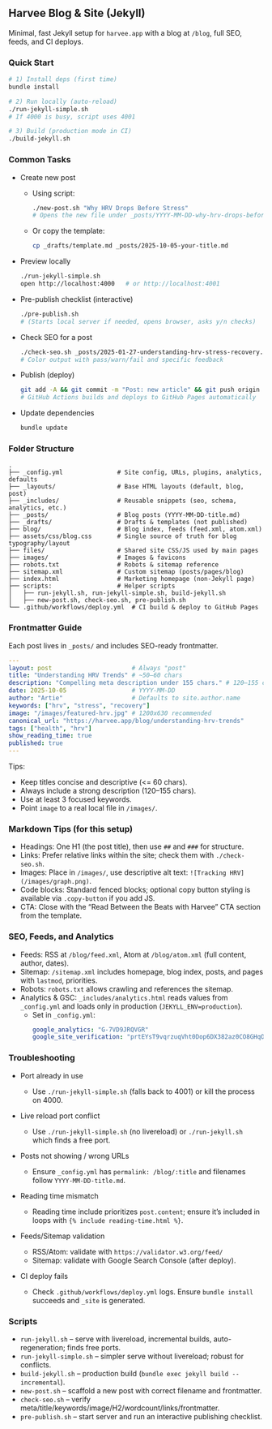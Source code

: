 ## Harvee Blog & Site (Jekyll)

Minimal, fast Jekyll setup for `harvee.app` with a blog at `/blog`, full SEO, feeds, and CI deploys.

### Quick Start

```bash
# 1) Install deps (first time)
bundle install

# 2) Run locally (auto-reload)
./run-jekyll-simple.sh
# If 4000 is busy, script uses 4001

# 3) Build (production mode in CI)
./build-jekyll.sh
```

### Common Tasks

- Create new post
  - Using script:
    ```bash
    ./new-post.sh "Why HRV Drops Before Stress"
    # Opens the new file under _posts/YYYY-MM-DD-why-hrv-drops-before-stress.md
    ```
  - Or copy the template:
    ```bash
    cp _drafts/template.md _posts/2025-10-05-your-title.md
    ```

- Preview locally
  ```bash
  ./run-jekyll-simple.sh
  open http://localhost:4000   # or http://localhost:4001
  ```

- Pre-publish checklist (interactive)
  ```bash
  ./pre-publish.sh
  # (Starts local server if needed, opens browser, asks y/n checks)
  ```

- Check SEO for a post
  ```bash
  ./check-seo.sh _posts/2025-01-27-understanding-hrv-stress-recovery.md
  # Color output with pass/warn/fail and specific feedback
  ```

- Publish (deploy)
  ```bash
  git add -A && git commit -m "Post: new article" && git push origin main
  # GitHub Actions builds and deploys to GitHub Pages automatically
  ```

- Update dependencies
  ```bash
  bundle update
  ```

### Folder Structure

```
.
├── _config.yml               # Site config, URLs, plugins, analytics, defaults
├── _layouts/                 # Base HTML layouts (default, blog, post)
├── _includes/                # Reusable snippets (seo, schema, analytics, etc.)
├── _posts/                   # Blog posts (YYYY-MM-DD-title.md)
├── _drafts/                  # Drafts & templates (not published)
├── blog/                     # Blog index, feeds (feed.xml, atom.xml)
├── assets/css/blog.css       # Single source of truth for blog typography/layout
├── files/                    # Shared site CSS/JS used by main pages
├── images/                   # Images & favicons
├── robots.txt                # Robots & sitemap reference
├── sitemap.xml               # Custom sitemap (posts/pages/blog)
├── index.html                # Marketing homepage (non-Jekyll page)
├── scripts:                  # Helper scripts
│   ├── run-jekyll.sh, run-jekyll-simple.sh, build-jekyll.sh
│   ├── new-post.sh, check-seo.sh, pre-publish.sh
└── .github/workflows/deploy.yml  # CI build & deploy to GitHub Pages
```

### Frontmatter Guide

Each post lives in `_posts/` and includes SEO-ready frontmatter.

```yaml
---
layout: post                      # Always "post"
title: "Understanding HRV Trends" # ~50–60 chars
description: "Compelling meta description under 155 chars." # 120–155 chars
date: 2025-10-05                  # YYYY-MM-DD
author: "Artie"                   # Defaults to site.author.name
keywords: ["hrv", "stress", "recovery"]
image: "/images/featured-hrv.jpg" # 1200x630 recommended
canonical_url: "https://harvee.app/blog/understanding-hrv-trends"
tags: ["health", "hrv"]
show_reading_time: true
published: true
---
```

Tips:
- Keep titles concise and descriptive (<= 60 chars).
- Always include a strong description (120–155 chars).
- Use at least 3 focused keywords.
- Point `image` to a real local file in `/images/`.

### Markdown Tips (for this setup)

- Headings: One H1 (the post title), then use `##` and `###` for structure.
- Links: Prefer relative links within the site; check them with `./check-seo.sh`.
- Images: Place in `/images/`, use descriptive alt text: `![Tracking HRV](/images/graph.png)`.
- Code blocks: Standard fenced blocks; optional copy button styling is available via `.copy-button` if you add JS.
- CTA: Close with the “Read Between the Beats with Harvee” CTA section from the template.

### SEO, Feeds, and Analytics

- Feeds: RSS at `/blog/feed.xml`, Atom at `/blog/atom.xml` (full content, author, dates).
- Sitemap: `/sitemap.xml` includes homepage, blog index, posts, and pages with `lastmod`, priorities.
- Robots: `robots.txt` allows crawling and references the sitemap.
- Analytics & GSC: `_includes/analytics.html` reads values from `_config.yml` and loads only in production (`JEKYLL_ENV=production`).
  - Set in `_config.yml`:
    ```yaml
    google_analytics: "G-7VD9JRQVGR"
    google_site_verification: "prtEYsT9vqrzuqVht0Dop6DX382az0CO8GHqONa3iU8"
    ```

### Troubleshooting

- Port already in use
  - Use `./run-jekyll-simple.sh` (falls back to 4001) or kill the process on 4000.

- Live reload port conflict
  - Use `./run-jekyll-simple.sh` (no livereload) or `./run-jekyll.sh` which finds a free port.

- Posts not showing / wrong URLs
  - Ensure `_config.yml` has `permalink: /blog/:title` and filenames follow `YYYY-MM-DD-title.md`.

- Reading time mismatch
  - Reading time include prioritizes `post.content`; ensure it’s included in loops with `{% include reading-time.html %}`.

- Feeds/Sitemap validation
  - RSS/Atom: validate with `https://validator.w3.org/feed/`
  - Sitemap: validate with Google Search Console (after deploy).

- CI deploy fails
  - Check `.github/workflows/deploy.yml` logs. Ensure `bundle install` succeeds and `_site` is generated.

### Scripts

- `run-jekyll.sh` – serve with livereload, incremental builds, auto-regeneration; finds free ports.
- `run-jekyll-simple.sh` – simpler serve without livereload; robust for conflicts.
- `build-jekyll.sh` – production build (`bundle exec jekyll build --incremental`).
- `new-post.sh` – scaffold a new post with correct filename and frontmatter.
- `check-seo.sh` – verify meta/title/keywords/image/H2/wordcount/links/frontmatter.
- `pre-publish.sh` – start server and run an interactive publishing checklist.


